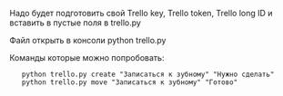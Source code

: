 Надо будет подготовить свой Trello key, Trello token, Trello long ID и вставить в пустые поля в trello.py

Файл открыть в консоли python trello.py

Команды которые можно попробовать:
     
       python trello.py create "Записаться к зубному" "Нужно сделать"
       python trello.py move "Записаться к зубному" "Готово"
       
